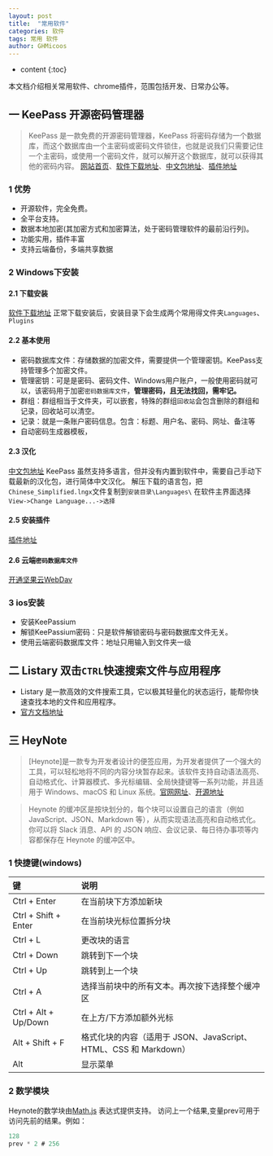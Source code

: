 ```yaml
---
layout: post
title:  "常用软件"
categories: 软件
tags: 常用 软件
author: GHMicoos
---
```


* content
{:toc}

本文档介绍相关常用软件、chrome插件，范围包括开发、日常办公等。






## 一 KeePass 开源密码管理器

>KeePass 是一款免费的开源密码管理器，KeePass 将密码存储为一个数据库，而这个数据库由一个主密码或密码文件锁住，也就是说我们只需要记住一个主密码，或使用一个密码文件，就可以解开这个数据库，就可以获得其他的密码内容。
[网站首页](https://keepass.info)、[软件下载地址](https://keepass.info/download.html)、[中文包地址](https://keepass.info/translations.html)、[插件地址](https://keepass.info/plugins.html)

### 1 优势
- 开源软件，完全免费。
- 全平台支持。
- 数据本地加密(其加密方式和加密算法，处于密码管理软件的最前沿行列)。
- 功能实用，插件丰富
- 支持云端备份，多端共享数据
  
### 2 Windows下安装
#### 2.1 下载安装
[软件下载地址](https://keepass.info/download.html)
正常下载安装后，安装目录下会生成两个常用得文件夹`Languages`、`Plugins`

#### 2.2 基本使用
- 密码数据库文件：存储数据的加密文件，需要提供一个管理密钥。KeePass支持管理多个加密文件。
- 管理密钥：可是是密码、密码文件、Windows用户账户，一般使用密码就可以，该密码用于加密`密码数据库文件`，**管理密码，且无法找回，需牢记。**
- 群组：群组相当于文件夹，可以嵌套，特殊的群组`回收站`会包含删除的群组和记录，回收站可以清空。
- 记录：就是一条账户密码信息。包含：标题、用户名、密码、网址、备注等
- 自动密码生成器模板，
  
#### 2.3 汉化
[中文包地址](https://keepass.info/translations.html)
KeePass 虽然支持多语言，但并没有内置到软件中，需要自己手动下载最新的汉化包，进行简体中文汉化。
解压下载的语言包，把`Chinese_Simplified.lngx`文件复制到`安装目录\Languages\`
在软件主界面选择`View->Change Language...->选择`

#### 2.5 安装插件
[插件地址](https://keepass.info/plugins.html)

#### 2.6 云端`密码数据库文件`
[开通坚果云WebDav](https://help.jianguoyun.com/?p=3348/)
  

### 3 ios安装
- 安装KeePassium
- 解锁KeePassium密码：只是软件解锁密码与密码数据库文件无关。
- 使用云端密码数据库文件：地址只用输入到文件夹一级

## 二 Listary 双击`CTRL`快速搜索文件与应用程序
- Listary 是一款高效的文件搜索工具，它以极其轻量化的状态运行，能帮你快速查找本地的文件和应用程序。
- [官方文档地址](https://help.listary.com/zh-Hans/)

## 三 HeyNote

>[Heynote]是一款专为开发者设计的便签应用，为开发者提供了一个强大的工具，可以轻松地将不同的内容分块暂存起来。该软件支持自动语法高亮、自动格式化、计算器模式、多光标编辑、全局快捷键等一系列功能，并且适用于 Windows、macOS 和 Linux 系统。[官网网址](https://heynote.com/)、[开源地址](https://github.com/heyman/heynote)

>Heynote 的缓冲区是按块划分的，每个块可以设置自己的语言（例如 JavaScript、JSON、Markdown 等），从而实现语法高亮和自动格式化。你可以将 Slack 消息、API 的 JSON 响应、会议记录、每日待办事项等内容都保存在 Heynote 的缓冲区中。

### 1 快捷键(windows)
|键|说明|
|:---|:---|
|Ctrl + Enter|在当前块下方添加新块|
|Ctrl + Shift + Enter|在当前块光标位置拆分块|
|Ctrl + L|更改块的语言|
|Ctrl + Down|跳转到下一个块|
|Ctrl + Up|跳转到上一个块|
|Ctrl + A|选择当前块中的所有文本。再次按下选择整个缓冲区|
|Ctrl + Alt + Up/Down|在上方/下方添加额外光标|
|Alt + Shift + F|格式化块的内容（适用于 JSON、JavaScript、HTML、CSS 和 Markdown）|
|Alt|显示菜单|

### 2 数学模块
Heynote的数学块由[Math.js](https://mathjs.org/docs/) 表达式提供支持。
访问上一个结果,变量prev可用于访问先前的结果。例如：
``` js
128
prev * 2 # 256
```







  

  


